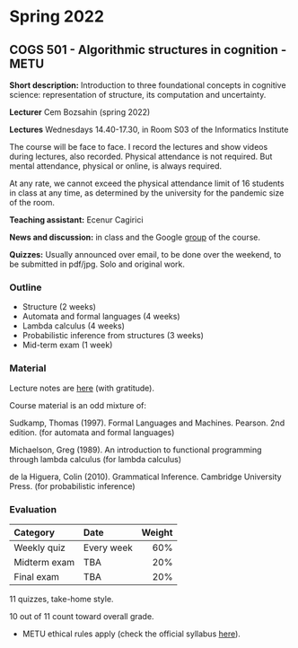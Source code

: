# Spring 2022

COGS 501 - Algorithmic structures in cognition - METU 
-------------------------------------------------------

**Short description:** Introduction to three foundational concepts in cognitive science: representation of structure, its computation and uncertainty. 

**Lecturer** Cem Bozsahin (spring 2022)

**Lectures** Wednesdays 14.40-17.30, in Room S03 of the Informatics Institute

The course will be face to face. I record the lectures and show videos during lectures, also recorded.
Physical attendance is not required. But mental attendance, physical or online, is always required.

At any rate, we cannot exceed the physical attendance limit of 16 students in class at any time, as determined
by the university for the pandemic size of the room.

**Teaching assistant:** Ecenur Cagirici

**News and discussion:** in class and the Google
[group](https://groups.google.com/forum/#!forum/metu-cogs-501-algorithmic-structures-in-cognition)
of the course. 

**Quizzes:** Usually announced over email, to be done over the weekend, to be submitted in pdf/jpg. Solo and original work.

### Outline

- Structure (2 weeks)
- Automata and formal languages (4 weeks)
- Lambda calculus (4 weeks)
- Probabilistic inference from structures (3 weeks)
- Mid-term exam (1 week)


### Material

Lecture notes are <a href="https://github.com/umutozge/cogs501">here</a> (with gratitude). 

Course material is an odd mixture of:

Sudkamp, Thomas (1997). Formal Languages and Machines. Pearson. 2nd edition. (for automata and formal languages)

Michaelson, Greg (1989). An introduction to functional programming through lambda calculus (for lambda calculus)

de la Higuera, Colin (2010). Grammatical Inference. Cambridge University Press. (for probabilistic inference)


### Evaluation

|Category| Date | Weight |
:---|:---|---:
Weekly quiz | Every week | 60% 
Midterm exam  | TBA | 20%
Final exam | TBA | 20%

11 quizzes, take-home style.

10 out of 11 count toward overall grade.


- METU ethical rules apply (check the official syllabus
  [here](https://odtusyllabus.metu.edu.tr/)).
